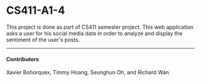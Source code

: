 # CS411-A1-4
This project is done as part of CS411 semester project. This web application asks a user for his social media data in order to analyze and display the sentiment of the user's posts.


---
#### Contributors 
Xavier Bohorquex, Timmy Hoang, Seunghun Oh, and Richard Wan
 
